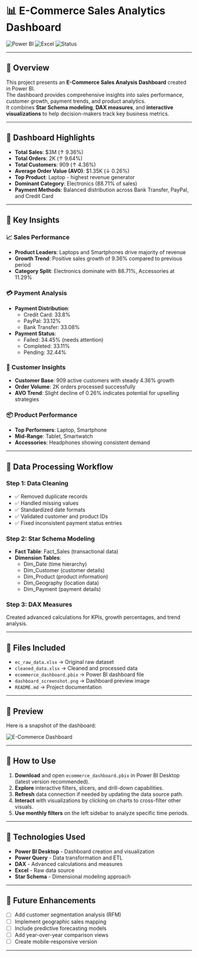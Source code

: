 # 📊 E-Commerce Sales Analytics Dashboard

![Power BI](https://img.shields.io/badge/Power%20BI-F2C811?style=flat-square&logo=powerbi&logoColor=black)
![Excel](https://img.shields.io/badge/Excel-217346?style=flat-square&logo=microsoft-excel&logoColor=white)
![Status](https://img.shields.io/badge/Status-Complete-success?style=flat-square)

---

## 🔹 Overview

This project presents an **E-Commerce Sales Analysis Dashboard** created in Power BI.  
The dashboard provides comprehensive insights into sales performance, customer growth, payment trends, and product analytics.  
It combines **Star Schema modeling**, **DAX measures**, and **interactive visualizations** to help decision-makers track key business metrics.

---

## 🔹 Dashboard Highlights

- **Total Sales**: $3M (↑ 9.36%)
- **Total Orders**: 2K (↑ 9.64%)
- **Total Customers**: 909 (↑ 4.36%)
- **Average Order Value (AVO)**: $1.35K (↓ 0.26%)
- **Top Product**: Laptop - highest revenue generator
- **Dominant Category**: Electronics (88.71% of sales)
- **Payment Methods**: Balanced distribution across Bank Transfer, PayPal, and Credit Card

---

## 🔹 Key Insights

### 📈 Sales Performance
- **Product Leaders**: Laptops and Smartphones drive majority of revenue
- **Growth Trend**: Positive sales growth of 9.36% compared to previous period
- **Category Split**: Electronics dominate with 88.71%, Accessories at 11.29%

### 💳 Payment Analysis
- **Payment Distribution**:
  - Credit Card: 33.8%
  - PayPal: 33.12%
  - Bank Transfer: 33.08%
- **Payment Status**:
  - Failed: 34.45% (needs attention)
  - Completed: 33.11%
  - Pending: 32.44%

### 👥 Customer Insights
- **Customer Base**: 909 active customers with steady 4.36% growth
- **Order Volume**: 2K orders processed successfully
- **AVO Trend**: Slight decline of 0.26% indicates potential for upselling strategies

### 📦 Product Performance
- **Top Performers**: Laptop, Smartphone
- **Mid-Range**: Tablet, Smartwatch
- **Accessories**: Headphones showing consistent demand

---

## 🔹 Data Processing Workflow

### Step 1: Data Cleaning
- ✅ Removed duplicate records
- ✅ Handled missing values
- ✅ Standardized date formats
- ✅ Validated customer and product IDs
- ✅ Fixed inconsistent payment status entries

### Step 2: Star Schema Modeling
- **Fact Table**: Fact_Sales (transactional data)
- **Dimension Tables**:
  - Dim_Date (time hierarchy)
  - Dim_Customer (customer details)
  - Dim_Product (product information)
  - Dim_Geography (location data)
  - Dim_Payment (payment details)

### Step 3: DAX Measures
Created advanced calculations for KPIs, growth percentages, and trend analysis.

---

## 🔹 Files Included

- `ec_raw_data.xlsx` → Original raw dataset
- `cleaned_data.xlsx` → Cleaned and processed data
- `ecommerce_dashboard.pbix` → Power BI dashboard file
- `dashboard_screenshot.png` → Dashboard preview image
- `README.md` → Project documentation

---

## 🔹 Preview

Here is a snapshot of the dashboard:

![E-Commerce Dashboard](dashboard_screenshot.png)

---

## 🔹 How to Use

1. **Download** and open `ecommerce_dashboard.pbix` in Power BI Desktop (latest version recommended).
2. **Explore** interactive filters, slicers, and drill-down capabilities.
3. **Refresh** data connection if needed by updating the data source path.
4. **Interact** with visualizations by clicking on charts to cross-filter other visuals.
5. **Use monthly filters** on the left sidebar to analyze specific time periods.

---

## 🔹 Technologies Used

- **Power BI Desktop** - Dashboard creation and visualization
- **Power Query** - Data transformation and ETL
- **DAX** - Advanced calculations and measures
- **Excel** - Raw data source
- **Star Schema** - Dimensional modeling approach

---

## 🔹 Future Enhancements

- [ ] Add customer segmentation analysis (RFM)
- [ ] Implement geographic sales mapping
- [ ] Include predictive forecasting models
- [ ] Add year-over-year comparison views
- [ ] Create mobile-responsive version

---
